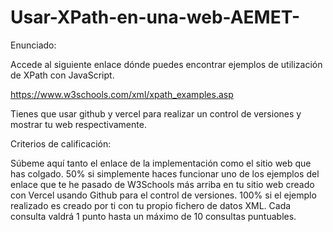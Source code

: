 # Usar-XPath-en-una-web-AEMET-
Enunciado:

Accede al siguiente enlace dónde puedes encontrar ejemplos de utilización de XPath con JavaScript.

https://www.w3schools.com/xml/xpath_examples.asp

Tienes que usar github y vercel para realizar un control de versiones y mostrar tu web respectivamente.

Criterios de calificación:

Súbeme aquí tanto el enlace de la implementación como el sitio web que has colgado.
50% si simplemente haces funcionar uno de los ejemplos del enlace que te he pasado de W3Schools más arriba en tu sitio web creado con Vercel usando Github para el control de versiones.
100% si el ejemplo realizado es creado por ti con tu propio fichero de datos XML. Cada consulta valdrá 1 punto hasta un máximo de 10 consultas puntuables.

